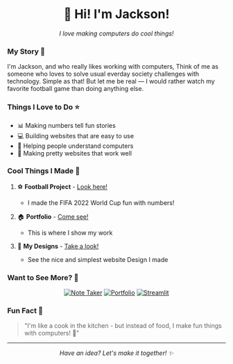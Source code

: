 <div align="center">
  <h1>👋 Hi! I'm Jackson!</h1>
  <p><em>I love making computers do cool things!</em></p>
</div>

### My Story 📖

I'm Jackson, and who really likes working with computers, Think of me as someone who loves to solve usual everday society challenges with technology. Simple as that! But let me be real — I would rather watch my favorite football game than doing anything else.

### Things I Love to Do ⭐

- 📊 Making numbers tell fun stories
- 💻 Building websites that are easy to use
- 🤝 Helping people understand computers
- 🎨 Making pretty websites that work well

### Cool Things I Made 🎈

1. ⚽ **Football Project** - [Look here!](https://fifa2022quatarpy-hmvrzv7bmjycqpkrftxtbl.streamlit.app/)
   - I made the FIFA 2022 World Cup fun with numbers!
     
2. 🏠 **Portfolio** - [Come see!](https://jackson-mu.github.io/Jackson-Mukeshimana-Portfolio/)
   - This is where I show my work
     
3. 🎨 **My Designs** - [Take a look!](https://jacksonaholtel.my.canva.site/)
   - See the nice and simplest website Design I made

### Want to See More? 👀

<div align="center">

[![Note Taker](https://img.shields.io/badge/Note_Taker-Try_it!-green?style=for-the-badge&logo=github)](https://wyz4xd.csb.app/)
[![Portfolio](https://img.shields.io/badge/Portfolio-Visit%20me!-blue?style=for-the-badge&logo=github)](https://jackson-mu.github.io/Jackson-Mukeshimana-Portfolio/)
[![Streamlit](https://img.shields.io/badge/Projects-Look%20here!-red?style=for-the-badge&logo=github)](https://fifa2022quatarpy-hmvrzv7bmjycqpkrftxtbl.streamlit.app/)

</div>

### Fun Fact 🌟

> "I'm like a cook in the kitchen - but instead of food, I make fun things with computers! 🍳"

---
<div align="center">
  <i>Have an idea? Let's make it together! ✨</i>
</div>
